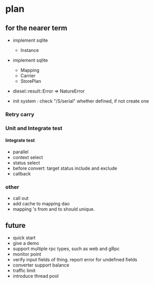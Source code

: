 # plan

## for the nearer term

* implement sqlite
  * Instance
  
* implement sqlite
  * Mapping
  * Carrier
  * StorePlan
* diesel::result::Error => NatureError

* init system : check "/S/serial" whether defined, if not create one

### Retry carry

### Unit and Integrate test 

#### Integrate test
* parallel
* context select
* status select
* before convert: target status include and exclude
* callback



### other

* call out
* add cache to mapping dao
* mapping 's from and to should unique. 

## future

* quick start
* give a demo
* support multiple rpc types, such as web and gRpc
* monitor point
* verify input fields of thing. report error for undefined fields
* converter support balance
* traffic limit
* introduce thread pool



